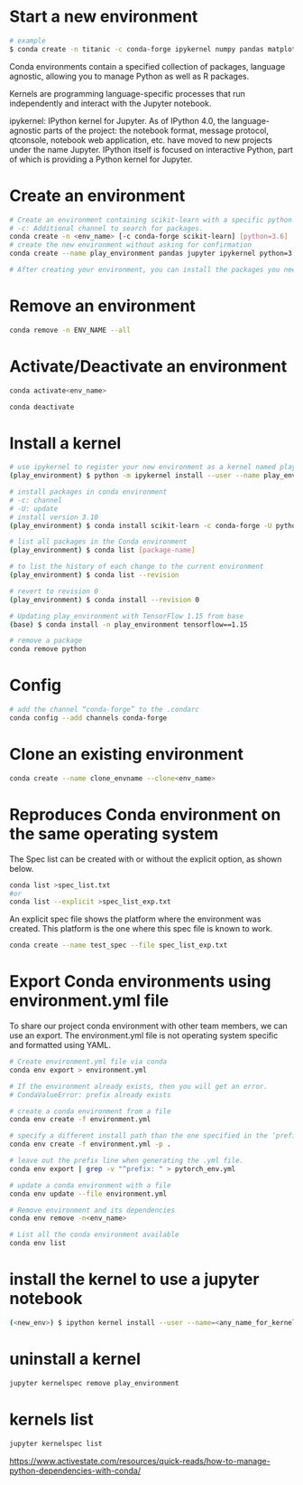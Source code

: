 # Start a new environment

```sh
# example
$ conda create -n titanic -c conda-forge ipykernel numpy pandas matplotlib seaborn missingno nb_black
```

Conda environments contain a specified collection of packages, language agnostic, allowing you to manage Python as well as R packages.

Kernels are programming language-specific processes that run independently and interact with the Jupyter notebook.

ipykernel: IPython kernel for Jupyter. As of IPython 4.0, the language-agnostic parts of the project: the notebook format, message protocol, qtconsole, notebook web application, etc. have moved to new projects under the name Jupyter. IPython itself is focused on interactive Python, part of which is providing a Python kernel for Jupyter.

# Create an environment

```sh
# Create an environment containing scikit-learn with a specific python version
# -c: Additional channel to search for packages.
conda create -n <env_name> [-c conda-forge scikit-learn] [python=3.6]
# create the new environment without asking for confirmation
conda create --name play_environment pandas jupyter ipykernel python=3.7 pytorch pandas numpy=1.16 -y

# After creating your environment, you can install the packages you need besides the one already installed by conda.
```

# Remove an environment

```sh
conda remove -n ENV_NAME --all
```

# Activate/Deactivate an environment

```sh
conda activate<env_name>

conda deactivate
```

# Install a kernel

```sh
# use ipykernel to register your new environment as a kernel named play_environment
(play_environment) $ python -m ipykernel install --user --name play_environment --display-name "play environment"

# install packages in conda environment
# -c: channel
# -U: update
# install version 3.10
(play_environment) $ conda install scikit-learn -c conda-forge -U python==3.10

# list all packages in the Conda environment
(play_environment) $ conda list [package-name]

# to list the history of each change to the current environment
(play_environment) $ conda list --revision

# revert to revision 0
(play_environment) $ conda install --revision 0

# Updating play_environment with TensorFlow 1.15 from base
(base) $ conda install -n play_environment tensorflow==1.15

# remove a package
conda remove python
```

# Config

```sh
# add the channel “conda-forge” to the .condarc
conda config --add channels conda-forge
```

# Clone an existing environment

```sh
conda create --name clone_envname --clone<env_name>
```

# Reproduces Conda environment on the same operating system

The Spec list can be created with or without the explicit option, as shown below.

```sh
conda list >spec_list.txt
#or
conda list --explicit >spec_list_exp.txt
```

An explicit spec file shows the platform where the environment was created. This platform is the one where this spec file is known to work.

```sh
conda create --name test_spec --file spec_list_exp.txt
```

# Export Conda environments using environment.yml file

To share our project conda environment with other team members, we can use an export.
The environment.yml file is not operating system specific and formatted using YAML.

```sh
# Create environment.yml file via conda
conda env export > environment.yml

# If the environment already exists, then you will get an error.
# CondaValueError: prefix already exists

# create a conda environment from a file
conda env create -f environment.yml

# specify a different install path than the one specified in the ‘prefix’.
conda env create -f environment.yml -p .

# leave out the prefix line when generating the .yml file.
conda env export | grep -v "^prefix: " > pytorch_env.yml

# update a conda environment with a file
conda env update --file environment.yml

# Remove environment and its dependencies
conda env remove -n<env_name>

# List all the conda environment available
conda env list
```

# install the kernel to use a jupyter notebook

```sh
(<new_env>) $ ipython kernel install --user --name=<any_name_for_kernel>
```

# uninstall a kernel

```sh
jupyter kernelspec remove play_environment
```

# kernels list

```sh
jupyter kernelspec list
```

https://www.activestate.com/resources/quick-reads/how-to-manage-python-dependencies-with-conda/
